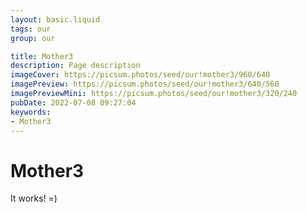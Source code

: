 ```yaml
---
layout: basic.liquid
tags: our
group: our

title: Mother3
description: Page description
imageCover: https://picsum.photos/seed/our!mother3/960/640
imagePreview: https://picsum.photos/seed/our!mother3/640/560
imagePreviewMini: https://picsum.photos/seed/our!mother3/320/240
pubDate: 2022-07-08 09:27:04
keywords:
- Mother3
---
```


# Mother3

It works! =)

